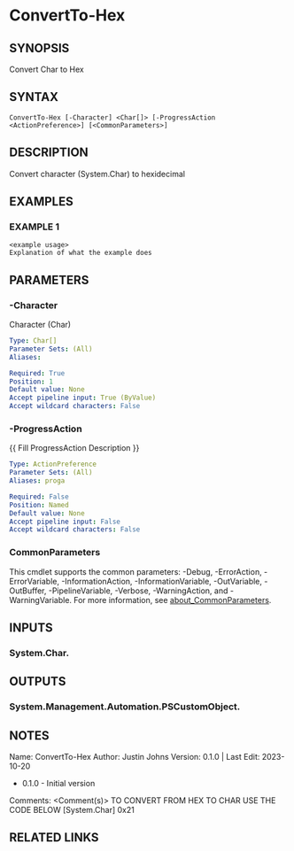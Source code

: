 # ConvertTo-Hex

## SYNOPSIS
Convert Char to Hex

## SYNTAX

```
ConvertTo-Hex [-Character] <Char[]> [-ProgressAction <ActionPreference>] [<CommonParameters>]
```

## DESCRIPTION
Convert character (System.Char) to hexidecimal

## EXAMPLES

### EXAMPLE 1
```
<example usage>
Explanation of what the example does
```

## PARAMETERS

### -Character
Character (Char)

```yaml
Type: Char[]
Parameter Sets: (All)
Aliases:

Required: True
Position: 1
Default value: None
Accept pipeline input: True (ByValue)
Accept wildcard characters: False
```

### -ProgressAction
{{ Fill ProgressAction Description }}

```yaml
Type: ActionPreference
Parameter Sets: (All)
Aliases: proga

Required: False
Position: Named
Default value: None
Accept pipeline input: False
Accept wildcard characters: False
```

### CommonParameters
This cmdlet supports the common parameters: -Debug, -ErrorAction, -ErrorVariable, -InformationAction, -InformationVariable, -OutVariable, -OutBuffer, -PipelineVariable, -Verbose, -WarningAction, and -WarningVariable. For more information, see [about_CommonParameters](http://go.microsoft.com/fwlink/?LinkID=113216).

## INPUTS

### System.Char.
## OUTPUTS

### System.Management.Automation.PSCustomObject.
## NOTES
Name:     ConvertTo-Hex
Author:   Justin Johns
Version:  0.1.0 | Last Edit: 2023-10-20
- 0.1.0 - Initial version

Comments: \<Comment(s)\>
TO CONVERT FROM HEX TO CHAR USE THE CODE BELOW
\[System.Char\] 0x21

## RELATED LINKS
